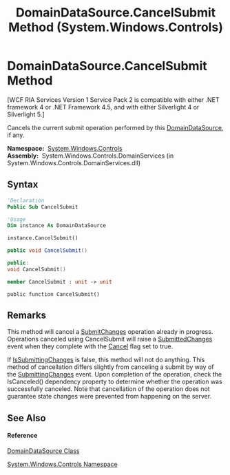 ﻿---
title: DomainDataSource.CancelSubmit Method  (System.Windows.Controls)
TOCTitle: CancelSubmit Method
ms:assetid: M:System.Windows.Controls.DomainDataSource.CancelSubmit
ms:mtpsurl: https://msdn.microsoft.com/en-us/library/system.windows.controls.domaindatasource.cancelsubmit(v=VS.91)
ms:contentKeyID: 27196706
ms.date: 01/27/2012
mtps_version: v=VS.91
f1_keywords:
- System.Windows.Controls.DomainDataSource.CancelSubmit
dev_langs:
- CSharp
- JScript
- VB
- FSharp
- c++
api_location:
- System.Windows.Controls.DomainServices.dll
api_name:
- System.Windows.Controls.DomainDataSource.CancelSubmit
api_type:
- Managed
topic_type:
- apiref
- kbSyntax
product_family_name: VS
ROBOTS: INDEX,FOLLOW
---

# DomainDataSource.CancelSubmit Method

\[WCF RIA Services Version 1 Service Pack 2 is compatible with either .NET framework 4 or .NET Framework 4.5, and with either Silverlight 4 or Silverlight 5.\]

Cancels the current submit operation performed by this [DomainDataSource](ee732901\(v=vs.91\).md), if any.

**Namespace:**  [System.Windows.Controls](ms590941\(v=vs.91\).md)  
**Assembly:**  System.Windows.Controls.DomainServices (in System.Windows.Controls.DomainServices.dll)

## Syntax

``` vb
'Declaration
Public Sub CancelSubmit
```

``` vb
'Usage
Dim instance As DomainDataSource

instance.CancelSubmit()
```

``` csharp
public void CancelSubmit()
```

``` c++
public:
void CancelSubmit()
```

``` fsharp
member CancelSubmit : unit -> unit 
```

``` jscript
public function CancelSubmit()
```

## Remarks

This method will cancel a [SubmitChanges](ee732567\(v=vs.91\).md) operation already in progress. Operations canceled using CancelSubmit will raise a [SubmittedChanges](ee707404\(v=vs.91\).md) event when they complete with the [Cancel](https://msdn.microsoft.com/en-us/library/e1bcat2e) flag set to true.

If [IsSubmittingChanges](ee707605\(v=vs.91\).md) is false, this method will not do anything. This method of cancellation differs slightly from canceling a submit by way of the [SubmittingChanges](ee726225\(v=vs.91\).md) event. Upon completion of the operation, check the IsCanceled() dependency property to determine whether the operation was successfully canceled. Note that cancellation of the operation does not guarantee state changes were prevented from happening on the server.

## See Also

#### Reference

[DomainDataSource Class](ee732901\(v=vs.91\).md)

[System.Windows.Controls Namespace](ms590941\(v=vs.91\).md)

